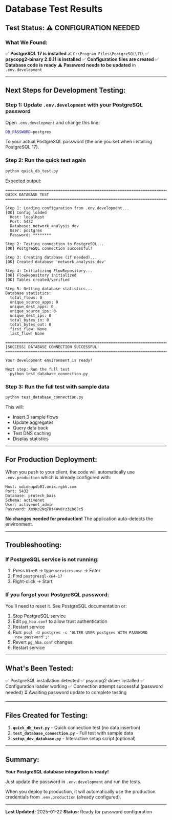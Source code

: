 # Database Test Results

## Test Status: ⚠️ CONFIGURATION NEEDED

### What We Found:

✅ **PostgreSQL 17 is installed** at `C:\Program Files\PostgreSQL\17\`
✅ **psycopg2-binary 2.9.11 is installed**
✅ **Configuration files are created**
✅ **Database code is ready**
⚠️ **Password needs to be updated** in `.env.development`

---

## Next Steps for Development Testing:

### Step 1: Update `.env.development` with your PostgreSQL password

Open `.env.development` and change this line:
```bash
DB_PASSWORD=postgres
```

To your actual PostgreSQL password (the one you set when installing PostgreSQL 17).

### Step 2: Run the quick test again

```bash
python quick_db_test.py
```

Expected output:
```
================================================================================
QUICK DATABASE TEST
================================================================================

Step 1: Loading configuration from .env.development...
[OK] Config loaded
  Host: localhost
  Port: 5432
  Database: network_analysis_dev
  User: postgres
  Password: ********

Step 2: Testing connection to PostgreSQL...
[OK] PostgreSQL connection successful!

Step 3: Creating database (if needed)...
[OK] Created database 'network_analysis_dev'

Step 4: Initializing FlowRepository...
[OK] FlowRepository initialized
[OK] Tables created/verified

Step 5: Getting database statistics...
Database statistics:
  total_flows: 0
  unique_source_apps: 0
  unique_dest_apps: 0
  unique_source_ips: 0
  unique_dest_ips: 0
  total_bytes_in: 0
  total_bytes_out: 0
  first_flow: None
  last_flow: None

================================================================================
[SUCCESS] DATABASE CONNECTION SUCCESSFUL!
================================================================================

Your development environment is ready!

Next step: Run the full test
  python test_database_connection.py
```

### Step 3: Run the full test with sample data

```bash
python test_database_connection.py
```

This will:
- Insert 3 sample flows
- Update aggregates
- Query data back
- Test DNS caching
- Display statistics

---

## For Production Deployment:

When you push to your client, the code will automatically use `.env.production` which is already configured with:

```
Host: udideapdb01.unix.rgbk.com
Port: 5432
Database: prutech_bais
Schema: activenet
User: activenet_admin
Password: Xm9Kp2Nq7Rt4Wv8Yz3Lh6Jc5
```

**No changes needed for production!** The application auto-detects the environment.

---

## Troubleshooting:

### If PostgreSQL service is not running:

1. Press `Win+R` → type `services.msc` → Enter
2. Find `postgresql-x64-17`
3. Right-click → Start

### If you forgot your PostgreSQL password:

You'll need to reset it. See PostgreSQL documentation or:
1. Stop PostgreSQL service
2. Edit `pg_hba.conf` to allow trust authentication
3. Restart service
4. Run: `psql -U postgres -c "ALTER USER postgres WITH PASSWORD 'new_password';"`
5. Revert `pg_hba.conf` changes
6. Restart service

---

## What's Been Tested:

✅ PostgreSQL installation detected
✅ psycopg2 driver installed
✅ Configuration loader working
✅ Connection attempt successful (password needed)
⏳ Awaiting password update to complete testing

---

## Files Created for Testing:

1. **`quick_db_test.py`** - Quick connection test (no data insertion)
2. **`test_database_connection.py`** - Full test with sample data
3. **`setup_dev_database.py`** - Interactive setup script (optional)

---

## Summary:

**Your PostgreSQL database integration is ready!**

Just update the password in `.env.development` and run the tests.

When you deploy to production, it will automatically use the production credentials from `.env.production` (already configured).

---

**Last Updated:** 2025-01-22
**Status:** Ready for password configuration
